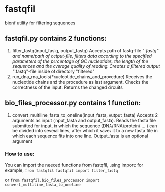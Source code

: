 # fastqfil
bionf utility for filtering sequences

## fastqfil.py contains 2 functions:
1. filter_fastq(input_fastq, output_fastq)
  Accepts path of fastq-file "*.fastq" and name/path of output-file, filters data according to the specified parameters of the percentage of GC nucleotides, the length of the sequences and the average quality of reading. Creates a filtered output "*.fastq"-file inside of directory "filtered"
2. run_dna_rna_tools(*nucleotide_chains_and_procedure)
  Receives the nucleotide chains and the procedure as last argument. Сhecks the correctness of the input. Returns the changed circuits
## bio_files_processor.py contains 1 function:
1. convert_multiline_fasta_to_oneline(input_fasta, output_fasta)
   Accepts 2 arguments as input (input_fasta and output_fasta). Reads the fasta file submitted for input, in which the sequence (DNA/RNA/protein/ ... ) can be divided into several lines, after which it saves it to a new fasta file in which each sequence fits into one line. Output_fasta is an optional argument

### How to use:
You can import the needed functions from fastqfil, using import:
for example, `from fastqfil.fastqfil import filter_fastq`  

or `from fastqfil.bio_files_processor import convert_multiline_fasta_to_oneline`

